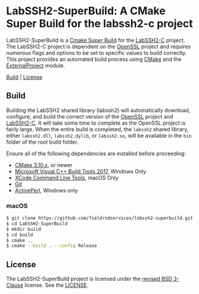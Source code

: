 # LabSSH2-SuperBuild: A CMake Super Build for the labssh2-c project

LabSSH2-SuperBuild is a [Cmake Super Build](https://blog.kitware.com/cmake-superbuilds-git-submodules/) for the [LabSSH2-C](https://github.com/fieldrndservices/labssh2-c) project. The LabSSH2-C project is dependent on the [OpenSSL](https://www.openssl.org/) project and requires numerous flags and options to be set to specific values to build correctly. This project provides an automated build process using [CMake](https://cmake.org) and the [ExternalProject](https://cmake.org/cmake/help/v3.10/module/ExternalProject.html) module.

[Build](#build) | [License](#license)

## Build

Building the LabSSH2 shared library (labssh2) will automatically download, configure, and build the correct version of the [OpenSSL](https://www.openssl.org/) project and [LabSSH2-C](https://github.com/fieldrndservices/labssh2-c). It will take some time to complete as the OpenSSL project is fairly large. When the entire build is completed, the `labssh2` shared library, either `labssh2.dll`, `labssh2.dylib`, or `labssh2.so`, will be available in the `bin` folder of the root build folder.

Ensure all of the following dependencies are installed before proceeding:

- [CMake 3.10.x](https://cmake.org/), or newer
- [Microsoft Visual C++ Build Tools 2017](https://www.visualstudio.com/downloads/#build-tools-for-visual-studio-2017), Windows Only
- [XCode Command Line Tools](https://developer.apple.com/xcode/features/), macOS Only
- [Git](https://git-scm.com/)
- [ActivePerl](https://www.activestate.com/activeperl), Windows only

### macOS

```bash
$ git clone https://github.com/fieldrndservices/labssh2-superbuild.git LabSSH2-SuperBuild
$ cd LabSSH2-SuperBuild
$ mkdir build
$ cd build
$ cmake ..
$ cmake --build . --config Release
```

## License

The LabSSH2-SuperBuild project is licensed under the [revised BSD 3-Clause](https://opensource.org/licenses/BSD-3-Clause) license. See the [LICENSE](https://github.com/fieldrndservices/labssh2-superbuild/blob/master/LICENSE).

